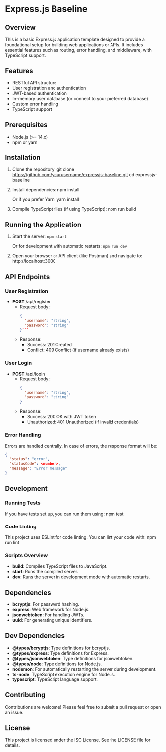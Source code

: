 # Express.js Baseline

## Overview

This is a basic Express.js application template designed to provide a foundational setup for building web applications or APIs. It includes essential features such as routing, error handling, and middleware, with TypeScript support.

## Features

- RESTful API structure
- User registration and authentication
- JWT-based authentication
- In-memory user database (or connect to your preferred database)
- Custom error handling
- TypeScript support

## Prerequisites

- Node.js (>= 14.x)
- npm or yarn

## Installation

1. Clone the repository:
   git clone https://github.com/yourusername/expressjs-baseline.git
   cd expressjs-baseline

2. Install dependencies:
   npm install

   Or if you prefer Yarn:
   yarn install

3. Compile TypeScript files (if using TypeScript):
   npm run build

## Running the Application

1. Start the server:
   ```npm start```

   Or for development with automatic restarts:
   ```npm run dev```

2. Open your browser or API client (like Postman) and navigate to:
   http://localhost:3000

## API Endpoints

### User Registration

- **POST** /api/register
  - Request body:
    ```json
    {
      "username": "string",
      "password": "string"
    }```
  - Response:
    - Success: 201 Created
    - Conflict: 409 Conflict (if username already exists)

### User Login

- **POST** /api/login
  - Request body:
    ```json
    {
      "username": "string",
      "password": "string"
    }
    ```
  - Response:
    - Success: 200 OK with JWT token
    - Unauthorized: 401 Unauthorized (if invalid credentials)

### Error Handling

Errors are handled centrally. In case of errors, the response format will be:
```json
{
  "status": "error",
  "statusCode": <number>,
  "message": "Error message"
}
```

## Development

### Running Tests

If you have tests set up, you can run them using:
npm test

### Code Linting

This project uses ESLint for code linting. You can lint your code with:
npm run lint

### Scripts Overview

- **build**: Compiles TypeScript files to JavaScript.
- **start**: Runs the compiled server.
- **dev**: Runs the server in development mode with automatic restarts.

## Dependencies

- **bcryptjs**: For password hashing.
- **express**: Web framework for Node.js.
- **jsonwebtoken**: For handling JWTs.
- **uuid**: For generating unique identifiers.

## Dev Dependencies

- **@types/bcryptjs**: Type definitions for bcryptjs.
- **@types/express**: Type definitions for Express.
- **@types/jsonwebtoken**: Type definitions for jsonwebtoken.
- **@types/node**: Type definitions for Node.js.
- **nodemon**: For automatically restarting the server during development.
- **ts-node**: TypeScript execution engine for Node.js.
- **typescript**: TypeScript language support.

## Contributing

Contributions are welcome! Please feel free to submit a pull request or open an issue.

## License

This project is licensed under the ISC License. See the LICENSE file for details.
